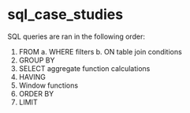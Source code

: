 # sql_case_studies

SQL queries are ran in the following order:

1. FROM
   a. WHERE filters
   b. ON table join conditions
2. GROUP BY
3. SELECT aggregate function calculations
4. HAVING
5. Window functions
6. ORDER BY
7. LIMIT
